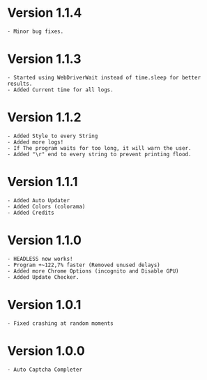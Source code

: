 # Version 1.1.4
    - Minor bug fixes.

# Version 1.1.3
    - Started using WebDriverWait instead of time.sleep for better results.
    - Added Current time for all logs.

# Version 1.1.2
    - Added Style to every String
    - Added more logs!
    - If The program waits for too long, it will warn the user.
    - Added "\r" end to every string to prevent printing flood.

# Version 1.1.1
    - Added Auto Updater
    - Added Colors (colorama)
    - Added Credits

# Version 1.1.0
    - HEADLESS now works!
    - Program +~122,7% faster (Removed unused delays)
    - Added more Chrome Options (incognito and Disable GPU)
    - Added Update Checker.

# Version 1.0.1
    - Fixed crashing at random moments
    
# Version 1.0.0
    - Auto Captcha Completer
